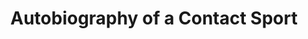 ---
attached_gallery: gallery/autobiography.md
collection_archive: false
collection_category:
  - Award Winning
  - Kids
  - Black and White
  - Lifestyle
  - Color
  - Reportage
  - Portraits
  - Environments
  - Sports + Athletes
collection_content: >-
  0: The number of times I regret playing high school football.


  1: The number of points Sunnyslope High School lost by to keep them from
  playing in the division III Arizona High School Championship.


  2: The approximate number of high school football players who die every year
  from concussions.


  3: The number of years I started varsity football in Missouri.


  68: Varsity jersey number.


  81: Junior Varsity jersey number.


  100: The percent chance my unborn son will not play the game that I miss; the
  game that I love; the game that made me.


  I grew up in Missouri and I was an art-jock. I felt like I was unique—maybe I
  was—who knows. I received a handful of scholarships, which I considered, but I
  opted for pursuing my passion for art and photography. I love being a
  photographer. I still suffer from the effects of playing the game. Some
  include coping with depression and general panic disorder (my doctor now
  thinks these are related to my playing days) chronic back and knee pain, two
  torn thumbs, two torn hamstrings, two shoulder surgeries and a hip surgery. I
  would never say the pain outweighs the power. The game gave me an
  understanding of power and restraint.


  Over time, I have become more and more leery of passing on my playing legacy,
  my family’s football heirloom (my grandfather, father, and both my brothers
  played.) Living with my own physical and mental ailments combined with our
  better understanding of CTE, if I were ever to have a son, I now think that my
  family's football heirloom ends with me. 


  As a farewell, I chose to document the Phoenix based Sunny Slope football
  program. They are the Sunny Slope Vikings. I was a Parkview Viking. Both
  mascots depicted with the familiar horns flanking our helmets. We share the
  same school colors and are nearly identical in socio economic complexion. It
  was a perfect fit and the closest thing to being home without actually going
  home.


  There’s a violent beauty at the heart of the sport. These boys wear a costume
  of manhood, disguised by their strength, speed, and violence which only lasts
  so long when their childlike joy and rage comes to the surface.


  In New Orleans they have big bands at funerals and in football marching bands
  announce the euphoria and pain. I imagine football like that: an end, a
  beginning, and a celebration all wrapped up in the light of my nostalgia.
  Don’t consider this a eulogy. This is a celebration.


  Typography treatment by Patricia Pruiss of Sunday Afternoon and interview
  excerpts from Ian Reed, the Arizona defensive player of the year.
collection_cover: 'https://d1sf55qlb7p6hz.cloudfront.net/autobiography-3.jpg'
collection_cover_mobile: 'https://d1sf55qlb7p6hz.cloudfront.net/verticalcovers-7.jpg'
collection_description: >-
  This personal project explores my nostalgia and love for the game that shaped
  me. This work puts you on the sideline, in the helmet, and in the bleachers
  with the joy and heartache that characterizes the sport. Don’t consider this a
  eulogy. This is a celebration.


  Winner of the _American Photography Annual 34_ and featured by _Buzzfeed_ and
  _The Guardian._
collection_exhibition: []
collection_filter: Personal
collection_hidden: false
collection_meta: '2016'
collection_preview:
  - 'https://d1sf55qlb7p6hz.cloudfront.net/auto-cover-1.jpg'
  - 'https://d1sf55qlb7p6hz.cloudfront.net/auto-cover-2.jpg'
  - 'https://d1sf55qlb7p6hz.cloudfront.net/auto-cover-3.jpg'
  - 'https://d1sf55qlb7p6hz.cloudfront.net/auto-cover-4.jpg'
cover_image: 'https://d1sf55qlb7p6hz.cloudfront.net/social-1.jpg'
date: ''
layout: blocks
logo: ''
navigation_theme: white
px_extra: true
slug: projects/autobiography-contact-sport
theme_color: '#CAD39C'
theme_color_all_works: '#A7E05C'
title: Autobiography of a Contact Sport
collection_awards:
  - content: |-
      **2018**  
      _AP 34: American Photography Annual 34_  
      Best Personal Work Series
    template: popup-text-element
collection_blocks:
  - _bookshop_name: collections/media-row-start
    row_alignment: between
  - _bookshop_name: collections/media-element
    block: media-element
    color: '#0B0B09'
    image: 'https://d1sf55qlb7p6hz.cloudfront.net/autobiography-1.jpg'
    margin_left: '20'
    margin_right: '0'
    margin_y: '100'
    width: '60'
  - _bookshop_name: collections/media-row
    row_alignment: between
  - _bookshop_name: collections/media-element
    block: media-element
    color: '#D1D1D1'
    image: 'https://d1sf55qlb7p6hz.cloudfront.net/autobiography-3.jpg'
    margin_left: '5'
    margin_right: '0'
    margin_y: '100'
    width: '40'
  - _bookshop_name: collections/media-element
    block: media-element
    color: '#FFFFFF'
    image: 'https://d1sf55qlb7p6hz.cloudfront.net/auto-text-1-1.jpg'
    margin_left: '0'
    margin_right: '10'
    margin_y: '100'
    width: '40'
  - _bookshop_name: collections/media-row
    row_alignment: between
  - _bookshop_name: collections/media-element
    block: media-element
    color: '#747474'
    image: 'https://d1sf55qlb7p6hz.cloudfront.net/autobiography-4.jpg'
    margin_left: '35'
    margin_y: '100'
    width: '50'
  - _bookshop_name: collections/media-row
    row_alignment: between
  - _bookshop_name: collections/media-element
    block: media-element
    color: '#E4DEDC'
    image: 'https://d1sf55qlb7p6hz.cloudfront.net/autobiography-5.jpg'
    margin_left: '10'
    margin_right: '0'
    margin_y: '100'
    width: '40'
  - _bookshop_name: collections/media-element
    block: media-element
    color: '#C0C0C0'
    image: 'https://d1sf55qlb7p6hz.cloudfront.net/autobiography-6.jpg'
    margin_right: '5'
    margin_y: '300'
    width: '33'
  - _bookshop_name: collections/media-row
    row_alignment: between
  - _bookshop_name: collections/media-element
    block: media-element
    color: '#010101'
    image: 'https://d1sf55qlb7p6hz.cloudfront.net/autobiography-7.jpg'
    margin_left: '25'
    margin_right: '0'
    margin_y: '100'
    width: '50'
  - _bookshop_name: collections/media-row
    row_alignment: between
  - _bookshop_name: collections/media-element
    block: media-element
    color: '#7F7F7F'
    image: 'https://d1sf55qlb7p6hz.cloudfront.net/autobiography-8.jpg'
    margin_left: '5'
    margin_right: '0'
    margin_y: '100'
    width: '60'
  - _bookshop_name: collections/media-row
    row_alignment: between
  - _bookshop_name: collections/media-element
    block: media-element
    color: '#FFFFFF'
    image: 'https://d1sf55qlb7p6hz.cloudfront.net/auto-text-2.jpg'
    margin_left: '0'
    margin_y: '200'
    width: '40'
  - _bookshop_name: collections/media-element
    block: media-element
    color: '#E9E9E9'
    image: 'https://d1sf55qlb7p6hz.cloudfront.net/autobiography-10.jpg'
    margin_left: '0'
    margin_right: '5'
    margin_y: '100'
    width: '50'
  - _bookshop_name: collections/media-row
    row_alignment: between
  - _bookshop_name: collections/media-element
    block: media-element
    color: '#D0D0D0'
    image: 'https://d1sf55qlb7p6hz.cloudfront.net/_T0A5314.jpg'
    margin_left: '15'
    margin_y: '100'
    width: '33'
  - _bookshop_name: collections/media-row
    row_alignment: between
  - _bookshop_name: collections/media-element
    block: media-element
    color: '#F3F2F0'
    image: 'https://d1sf55qlb7p6hz.cloudfront.net/autobiography-12.jpg'
    margin_left: '35'
    margin_right: '5'
    margin_y: '100'
    width: '33'
  - _bookshop_name: collections/media-row
    row_alignment: between
  - _bookshop_name: collections/media-element
    block: media-element
    color: '#D3D3D3'
    image: 'https://d1sf55qlb7p6hz.cloudfront.net/autobiography-13.jpg'
    margin_left: '10'
    margin_right: '0'
    margin_y: '100'
    width: '33'
  - _bookshop_name: collections/media-element
    block: media-element
    color: '#B1B1B1'
    image: 'https://d1sf55qlb7p6hz.cloudfront.net/autobiography-14.jpg'
    margin_left: '0'
    margin_right: '10'
    margin_y: '300'
    width: '40'
  - _bookshop_name: collections/media-row
    row_alignment: between
  - _bookshop_name: collections/media-element
    block: media-element
    color: '#C4C4C4'
    image: 'https://d1sf55qlb7p6hz.cloudfront.net/autobiography-15.jpg'
    margin_left: '5'
    margin_right: '0'
    margin_y: '100'
    width: '50'
  - _bookshop_name: collections/media-element
    block: media-element
    color: '#FFFFFF'
    image: 'https://d1sf55qlb7p6hz.cloudfront.net/autobiography-16.jpg'
    margin_y: '300'
    width: '40'
  - _bookshop_name: collections/media-row
    row_alignment: between
  - _bookshop_name: collections/media-element
    block: media-element
    color: '#A5A5A5'
    image: 'https://d1sf55qlb7p6hz.cloudfront.net/autobiography-17.jpg'
    margin_left: '25'
    margin_right: '0'
    margin_y: '100'
    width: '60'
  - _bookshop_name: collections/media-row
    row_alignment: between
  - _bookshop_name: collections/media-element
    block: media-element
    color: '#CCCCCC'
    image: 'https://d1sf55qlb7p6hz.cloudfront.net/autobiography-18.jpg'
    margin_left: '5'
    margin_y: '100'
    width: '33'
  - _bookshop_name: collections/media-element
    block: media-element
    color: '#FCFAFB'
    image: 'https://d1sf55qlb7p6hz.cloudfront.net/autobiography-19.jpg'
    margin_left: '0'
    margin_right: '10'
    margin_y: '300'
    width: '40'
  - _bookshop_name: collections/media-row
    row_alignment: between
  - _bookshop_name: collections/media-element
    block: media-element
    color: '#E6E6E6'
    image: 'https://d1sf55qlb7p6hz.cloudfront.net/autobiography-20.jpg'
    margin_left: '20'
    margin_right: '0'
    margin_y: '100'
    width: '50'
  - _bookshop_name: collections/media-row
    row_alignment: between
  - _bookshop_name: collections/media-element
    block: media-element
    color: '#2D2D2D'
    image: 'https://d1sf55qlb7p6hz.cloudfront.net/autobiography-21.jpg'
    margin_y: '100'
    width: '40'
  - _bookshop_name: collections/media-element
    block: media-element
    color: '#FFFFFF'
    image: 'https://d1sf55qlb7p6hz.cloudfront.net/autobiography-22.jpg'
    margin_left: '0'
    margin_right: '15'
    margin_y: '200'
    width: '40'
  - _bookshop_name: collections/media-row
    row_alignment: between
  - _bookshop_name: collections/media-element
    block: media-element
    color: '#FFE1D7'
    image: 'https://d1sf55qlb7p6hz.cloudfront.net/autobiography-23.jpg'
    margin_left: '35'
    margin_y: '50'
    width: '60'
  - _bookshop_name: collections/media-row
    row_alignment: between
  - _bookshop_name: collections/media-element
    block: media-element
    color: '#D5DAE0'
    image: 'https://d1sf55qlb7p6hz.cloudfront.net/autobiography-24.jpg'
    margin_left: '5'
    margin_right: '0'
    margin_y: '100'
    width: '40'
  - _bookshop_name: collections/media-element
    block: media-element
    color: '#F0F0F0'
    image: 'https://d1sf55qlb7p6hz.cloudfront.net/autobiography-25.jpg'
    margin_left: '0'
    margin_right: '10'
    margin_y: '400'
    width: '33'
  - _bookshop_name: collections/media-row
    row_alignment: between
  - _bookshop_name: collections/media-element
    block: media-element
    color: '#0F0F0F'
    image: 'https://d1sf55qlb7p6hz.cloudfront.net/autobiography-26.jpg'
    margin_left: '10'
    margin_right: '0'
    margin_y: '100'
    width: '50'
  - _bookshop_name: collections/media-element
    block: media-element
    color: '#FFFFFF'
    image: 'https://d1sf55qlb7p6hz.cloudfront.net/autobiography-27.jpg'
    margin_right: '0'
    margin_y: '200'
    width: '40'
  - _bookshop_name: collections/media-row
    row_alignment: between
  - _bookshop_name: collections/media-element
    block: media-element
    color: '#D2D2D2'
    image: 'https://d1sf55qlb7p6hz.cloudfront.net/autobiography-28.jpg'
    margin_left: '5'
    margin_right: '0'
    margin_y: '100'
    width: '33'
  - _bookshop_name: collections/media-element
    block: media-element
    color: '#F0ECDD'
    image: 'https://d1sf55qlb7p6hz.cloudfront.net/autobiography-29.jpg'
    margin_y: '400'
    width: '50'
  - _bookshop_name: collections/media-row
    row_alignment: between
  - _bookshop_name: collections/media-element
    block: media-element
    color: '#C5C5C5'
    image: 'https://d1sf55qlb7p6hz.cloudfront.net/autobiography-31.jpg'
    margin_left: '5'
    margin_y: '400'
    width: '50'
  - _bookshop_name: collections/media-element
    block: media-element
    color: '#AAAAAA'
    image: 'https://d1sf55qlb7p6hz.cloudfront.net/autobiography-30.jpg'
    margin_left: '0'
    margin_right: '5'
    margin_y: '100'
    width: '30'
  - _bookshop_name: collections/media-row
    row_alignment: between
  - _bookshop_name: collections/media-element
    block: media-element
    color: '#020202'
    image: 'https://d1sf55qlb7p6hz.cloudfront.net/autobiography-32.jpg'
    margin_left: '15'
    margin_right: '0'
    margin_y: '100'
    width: '60'
  - _bookshop_name: collections/media-row
    row_alignment: between
  - _bookshop_name: collections/media-element
    block: media-element
    color: '#FFFFFF'
    image: 'https://d1sf55qlb7p6hz.cloudfront.net/autobiography-33.jpg'
    margin_left: '5'
    margin_y: '300'
    width: '40'
  - _bookshop_name: collections/media-element
    block: media-element
    color: '#BFBFBF'
    image: 'https://d1sf55qlb7p6hz.cloudfront.net/autobiography-34.jpg'
    margin_y: '100'
    width: '50'
  - _bookshop_name: collections/media-row
    row_alignment: between
  - _bookshop_name: collections/media-element
    block: media-element
    color: '#EADFD5'
    image: 'https://d1sf55qlb7p6hz.cloudfront.net/autobiography-35.jpg'
    margin_left: '25'
    margin_y: '100'
    width: '50'
  - _bookshop_name: collections/media-row
    row_alignment: between
  - _bookshop_name: collections/media-element
    block: media-element
    color: '#EDEBE9'
    image: 'https://d1sf55qlb7p6hz.cloudfront.net/autobiography-36.jpg'
    margin_left: '5'
    margin_y: '100'
    width: '40'
  - _bookshop_name: collections/media-element
    block: media-element
    color: '#FFFFFF'
    image: 'https://d1sf55qlb7p6hz.cloudfront.net/autobiography-37.jpg'
    margin_right: '10'
    margin_y: '200'
    width: '40'
  - _bookshop_name: collections/media-row
    row_alignment: between
  - _bookshop_name: collections/media-element
    block: media-element
    color: '#EAF1CA'
    image: 'https://d1sf55qlb7p6hz.cloudfront.net/autobiography-38.jpg'
    margin_left: '40'
    margin_right: '5'
    margin_y: '100'
    width: '50'
  - _bookshop_name: collections/media-row
    row_alignment: between
  - _bookshop_name: collections/media-element
    block: media-element
    color: '#FEECB4'
    image: 'https://d1sf55qlb7p6hz.cloudfront.net/autobiography-39.jpg'
    margin_left: '20'
    margin_y: '100'
    width: '60'
  - _bookshop_name: collections/media-row
    row_alignment: between
  - _bookshop_name: collections/media-element
    block: media-element
    color: '#FCFBF9'
    image: 'https://d1sf55qlb7p6hz.cloudfront.net/autobiography-40.jpg'
    margin_left: '5'
    margin_right: '0'
    margin_y: '100'
    width: '33'
  - _bookshop_name: collections/media-element
    block: media-element
    color: '#FFFFFF'
    image: 'https://d1sf55qlb7p6hz.cloudfront.net/autobiography-41.jpg'
    margin_left: '0'
    margin_right: '15'
    margin_y: '100'
    width: '40'
  - _bookshop_name: collections/media-row
    row_alignment: between
  - _bookshop_name: collections/media-element
    block: media-element
    color: '#0A0A0A'
    image: 'https://d1sf55qlb7p6hz.cloudfront.net/autobiography-42.jpg'
    margin_left: '20'
    margin_right: '0'
    margin_y: '100'
    width: '50'
  - _bookshop_name: collections/media-row
    row_alignment: between
  - _bookshop_name: collections/media-element
    block: media-element
    color: '#EDE4E6'
    image: 'https://d1sf55qlb7p6hz.cloudfront.net/autobiography-43.jpg'
    margin_left: '10'
    margin_right: '0'
    margin_y: '400'
    width: '33'
  - _bookshop_name: collections/media-element
    block: media-element
    color: '#ABABAB'
    image: 'https://d1sf55qlb7p6hz.cloudfront.net/autobiography-44.jpg'
    margin_right: '5'
    margin_y: '100'
    width: '40'
  - _bookshop_name: collections/media-row
    row_alignment: between
  - _bookshop_name: collections/media-element
    block: media-element
    color: '#4F4F4F'
    image: 'https://d1sf55qlb7p6hz.cloudfront.net/autobiography-45.jpg'
    margin_left: '25'
    margin_y: '100'
    width: '40'
  - _bookshop_name: collections/media-row
    row_alignment: between
  - _bookshop_name: collections/media-element
    block: media-element
    color: '#0B0B0B'
    image: 'https://d1sf55qlb7p6hz.cloudfront.net/autobiography-46.jpg'
    margin_left: '55'
    margin_y: '100'
    width: '40'
  - _bookshop_name: collections/media-row
    row_alignment: between
  - _bookshop_name: collections/media-element
    block: media-element
    color: '#9F9F9F'
    image: 'https://d1sf55qlb7p6hz.cloudfront.net/autobiography-47.jpg'
    margin_left: '20'
    margin_y: '100'
    width: '60'
collection_press:
  - content: >-
      [_Buzzfeed_](https://www.buzzfeednews.com/article/gabrielsanchez/football-highschool-nfl-season-america-sports-players-team)
    template: popup-text-element
  - content: >-
      [_The
      Gaurdian_](https://www.theguardian.com/artanddesign/2018/sep/19/jesse-rieser-best-photograph-school-football-farewell-phoenix-arizona)
    template: popup-text-element
  - content: _Nacione_
    template: popup-text-element
---